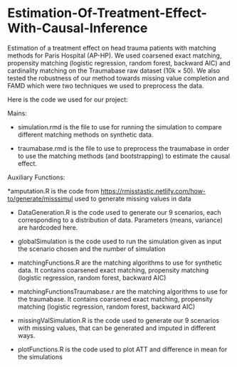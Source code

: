 # Estimation-Of-Treatment-Effect-With-Causal-Inference
Estimation of a treatment effect on head trauma patients with matching methods for Paris Hospital (AP-HP). We used coarsened exact matching, propensity matching (logistic regression, random forest, backward AIC) and cardinality matching on the Traumabase raw dataset (10k × 50). We also tested the robustness of our method towards missing value completion and FAMD which were two techniques we used to preprocess the data.

Here is the code we used for our project:

Mains:

* simulation.rmd is the file to use for running the simulation to compare different matching methods on synthetic data. 

* traumabase.rmd is the file to use to preprocess the traumabase in order to use the matching methods (and bootstrapping) to estimate the causal effect.

Auxiliary Functions:

*amputation.R is the code from https://rmisstastic.netlify.com/how-to/generate/misssimul used to generate missing values in data

* DataGeneration.R is the code used to generate our 9 scenarios, each corresponding to a distribution of data. Parameters (means, variance) are hardcoded here.

* globalSimulation is the code used to run the simulation given as input the scenario chosen and the number of simulation

* matchingFunctions.R are the matching algorithms to use for synthetic data. It contains coarsened exact matching, propensity matching (logistic regression, random forest, backward AIC)

* matchingFunctionsTraumabase.r are the matching algorithms to use for the traumabase. It contains coarsened exact matching, propensity matching (logistic regression, random forest, backward AIC)

* missingValSimulation.R is the code used to generate our 9 scenarios with missing values, that can be generated and imputed in different ways.

* plotFunctions.R is the code used to plot ATT and difference in mean for the simulations

